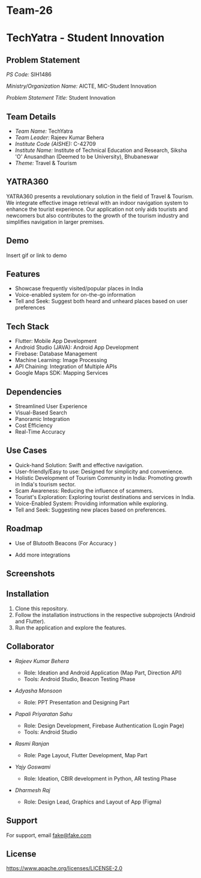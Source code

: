 # Team-26

# TechYatra - Student Innovation

## Problem Statement

*PS Code:* SIH1486

*Ministry/Organization Name:* AICTE, MIC-Student Innovation

*Problem Statement Title:* Student Innovation

## Team Details

- *Team Name:* TechYatra
- *Team Leader:* Rajeev Kumar Behera
- *Institute Code (AISHE):* C-42709
- *Institute Name:* Institute of Technical Education and Research, Siksha 'O' Anusandhan (Deemed to be University), Bhubaneswar
- *Theme:* Travel & Tourism
## YATRA360

YATRA360 presents a revolutionary solution in the field of Travel & Tourism. We integrate effective image retrieval with an indoor navigation system to enhance the tourist experience. Our application not only aids tourists and newcomers but also contributes to the growth of the tourism industry and simplifies navigation in larger premises.



## Demo

Insert gif or link to demo


## Features

- Showcase frequently visited/popular places in India
- Voice-enabled system for on-the-go information
- Tell and Seek: Suggest both heard and unheard places based on user preferences


## Tech Stack

- Flutter: Mobile App Development
- Android Studio (JAVA): Android App Development
- Firebase: Database Management
- Machine Learning: Image Processing
- API Chaining: Integration of Multiple APIs
- Google Maps SDK: Mapping Services


## Dependencies

- Streamlined User Experience
- Visual-Based Search
- Panoramic Integration
- Cost Efficiency
- Real-Time Accuracy
## Use Cases

- Quick-hand Solution: Swift and effective navigation.
- User-friendly/Easy to use: Designed for simplicity and convenience.
- Holistic Development of Tourism Community in India: Promoting growth in India's tourism sector.
- Scam Awareness: Reducing the influence of scammers.
- Tourist's Exploration: Exploring tourist destinations and services in India.
- Voice-Enabled System: Providing information while exploring.
- Tell and Seek: Suggesting new places based on preferences.
## Roadmap

- Use of Blutooth Beacons (For Accuracy )

- Add more integrations


## Screenshots


## Installation

1. Clone this repository.
2. Follow the installation instructions in the respective subprojects (Android and Flutter).
3. Run the application and explore the features.
    
## Collaborator 

- *Rajeev Kumar Behera*
  - Role: Ideation and Android Application (Map Part, Direction API)
  - Tools: Android Studio, Beacon Testing Phase

- *Adyasha Monsoon*
  - Role: PPT Presentation and Designing Part

- *Papali Priyaratan Sahu*
  - Role: Design Development, Firebase Authentication (Login Page)
  - Tools: Android Studio

- *Rasmi Ranjan*
  - Role: Page Layout, Flutter Development, Map Part

- *Yajy Goswami*
  - Role: Ideation, CBIR development in Python, AR testing Phase

- *Dharmesh Raj*
  - Role: Design Lead, Graphics and Layout of App (Figma)
## Support

For support, email fake@fake.com 

## License

https://www.apache.org/licenses/LICENSE-2.0


